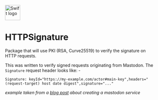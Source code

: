 <picture>
  <source media="(prefers-color-scheme: dark)" srcset="https://www.swift.org/assets/images/swift~dark.svg">
  <img src="https://www.swift.org/assets/images/swift.svg" alt="Swift logo" height="50">
</picture>

# HTTPSignature

Package that will use PKI (RSA, Curve25519) to verify the signature on HTTP requests. 

This was written to verify signed requests originating from Mastodon. The `Signature` request header looks like: -

```text
Signature: keyId="https://my-example.com/actor#main-key",headers="(request-target) host date digest",signature="..."
```
_example taken from a [blog post](https://blog.joinmastodon.org/2018/06/how-to-implement-a-basic-activitypub-server/) about creating a mastodon service_

